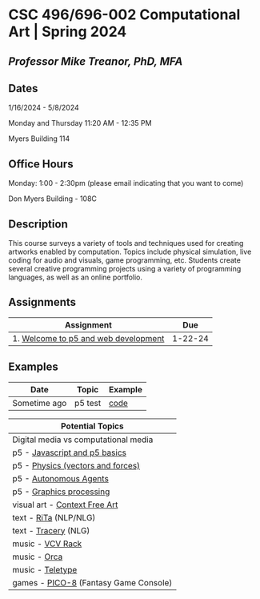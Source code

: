 # CSC 496/696-002 Computational Art | Spring 2024
## *Professor Mike Treanor, PhD, MFA*

## Dates
1/16/2024 - 5/8/2024

Monday and Thursday 11:20 AM - 12:35 PM

Myers Building 114

## Office Hours

Monday: 1:00 - 2:30pm (please email indicating that you want to come)

Don Myers Building - 108C

## Description
This course surveys a variety of tools and techniques used for creating artworks enabled by computation. Topics include physical simulation, live coding for audio and visuals, game programming, etc. Students create several creative programming projects using a variety of programming languages, as well as an online portfolio.

<!-- ![The test image](images/test.png) -->

<!-- <img src="./images/test.png" width="100"> -->

## Assignments

| Assignment | Due |
| --- | --- |
| 1. [Welcome to p5 and web development](./assignments/p5-setup.html) | 1-22-24 |

## Examples

| Date | Topic | Example |
| --- | --- | --- |
| Sometime ago | p5 test | [code](./examples/test) |

| Potential Topics |
| --- |
| Digital media vs computational media |
| p5 - [Javascript and p5 basics](https://p5js.org/get-started/) |
| p5 - [Physics (vectors and forces)](https://natureofcode.com/) |
| p5 - [Autonomous Agents](https://natureofcode.com/) |
| p5 - [Graphics processing](https://natureofcode.com/) |
| visual art - [Context Free Art](https://www.contextfreeart.org/) |
| text - [RiTa](https://rednoise.org/rita/) (NLP/NLG) |
| text - [Tracery](https://github.com/galaxykate/tracery) (NLG) |
| music - [VCV Rack](https://vcvrack.com/Rack) |
| music - [Orca](https://100r.co/site/orca.html) |
| music - [Teletype](https://library.vcvrack.com/monome/teletype) |
| games - [PICO-8](https://www.lexaloffle.com/pico-8.php) (Fantasy Game Console) |